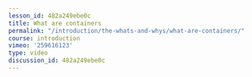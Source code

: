 ```yaml
---
lesson_id: 482a249ebe0c
title: What are containers
permalink: "/introduction/the-whats-and-whys/what-are-containers/"
course: introduction
vimeo: '259616123'
type: video
discussion_id: 482a249ebe0c
---
```



